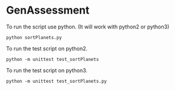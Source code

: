 # GenAssessment

To run the script use python. (It will work with python2 or python3)
```
python sortPlanets.py
```

To run the test script on python2.
```
python -m unittest test_sortPlanets
```

To run the test script on python3.
```
python -m unittest test_sortPlanets.py
```
